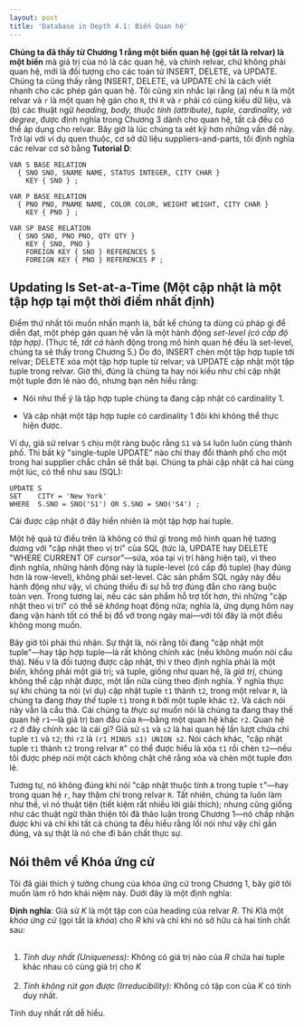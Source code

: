 ```yaml
---
layout: post
title: 'Database in Depth 4.1: Biến Quan hệ'
---
```


**Chúng ta đã thấy từ Chương 1 rằng một biến quan hệ (gọi tắt là relvar) là một biến** mà giá trị của nó là các quan hệ, và chính relvar, chứ không phải quan hệ, mới là đối tượng cho các toán tử INSERT, DELETE, và UPDATE. Chúng ta cũng thấy rằng INSERT, DELETE, và UPDATE chỉ là cách viết nhanh cho các phép gán quan hệ. Tôi cũng xin nhắc lại rằng (a) nếu `R` là một relvar và `r` là một quan hệ gán cho `R`, thì `R` và `r` phải có cùng kiểu dữ liệu, và (b) các thuật ngữ *heading, body, thuộc tính (attribute), tuple, cardinality, và degree*, được định nghĩa trong Chương 3 dành cho quan hệ, tất cả đều có thể áp dụng cho relvar. Bây giờ là lúc chúng ta xét kỹ hơn những vấn đề này. Trở lại với ví dụ quen thuộc, cơ sở dữ liệu suppliers-and-parts, tôi định nghĩa các relvar cơ sở bằng **Tutorial D**:

```
VAR S BASE RELATION
  { SNO SNO, SNAME NAME, STATUS INTEGER, CITY CHAR }
    KEY { SNO } ;

VAR P BASE RELATION
  { PNO PNO, PNAME NAME, COLOR COLOR, WEIGHT WEIGHT, CITY CHAR }
    KEY { PNO } ;

VAR SP BASE RELATION
  { SNO SNO, PNO PNO, QTY QTY }
    KEY { SNO, PNO }
    FOREIGN KEY { SNO } REFERENCES S
    FOREIGN KEY { PNO } REFERENCES P ;
```

## Updating Is Set-at-a-Time (Một cập nhật là một tập hợp tại một thời điểm nhất định)

Điểm thứ nhất tôi muốn nhấn mạnh là, bất kể chúng ta dùng cú pháp gì để diễn đạt, một phép gán quan hệ vẫn là một hành động *set-level (có cấp độ tập hợp)*. (Thực tế, *tất cả* hành động trong mô hình quan hệ đều là set-level, chúng ta sẽ thấy trong Chương 5.) Do đó, INSERT chèn một tập hợp tuple tới relvar; DELETE xóa một tập hợp tuple từ relvar; và UPDATE cập nhật một tập tuple trong relvar. Giờ thì, đúng là chúng ta hay nói kiểu như chỉ cập nhật một tuple đơn lẻ nào đó, nhưng bạn nên hiểu rằng:

 * Nói như thế ý là tập hợp tuple chúng ta đang cập nhật có cardinality 1.

 * Và cập nhật một tập hợp tuple có cardinality 1 đôi khi không thể thực hiện được.

Ví dụ, giả sử relvar `S` chịu một ràng buộc rằng `S1` và `S4` luôn luôn cùng thành phố. Thì bất kỳ "single-tuple UPDATE" nào chỉ thay đổi thành phố cho một trong hai supplier chắc chắn sẽ thất bại. Chúng ta phải cập nhật cả hai cùng một lúc, có thể như sau (SQL):

```
UPDATE S
SET    CITY = 'New York'
WHERE  S.SNO = SNO('S1') OR S.SNO = SNO('S4') ;
```

Cái được cập nhật ở đây hiển nhiên là một tập hợp hai tuple.

Một hệ quả từ điều trên là không có thứ gì trong mô hình quan hệ tương đương với "cập nhật theo vị trí" của SQL (tức là, UPDATE hay DELETE "WHERE CURRENT OF *cursor*"&mdash;sửa, xóa tại vị trí hàng hiện tại), vì theo định nghĩa, những hành động này là tuple-level (có cấp độ tuple) (hay đúng hơn là row-level), không phải set-level. Các sản phẩm SQL ngày này đều hành động như vậy, vì chúng thiếu đi sự hỗ trợ đúng đắn cho ràng buộc toàn vẹn. Trong tương lai, nếu các sản phẩm hỗ trợ tốt hơn, thì những "cập nhật theo vị trí" có thể sẽ *không* hoạt động nữa; nghĩa là, ứng dụng hôm nay đang vận hành tốt có thể bị đổ vỡ trong ngày mai&mdash;với tôi đây là một điều không mong muốn.

Bây giờ tôi phải thú nhận. Sự thật là, nói rằng tôi đang "cập nhật một tuple"&mdash;hay tập hợp tuple&mdash;là rất không chính xác (nếu không muốn nói cẩu thả). Nếu `V` là đối tượng được cập nhật, thì `V` theo định nghĩa phải là một *biến*, không phải một giá trị; và tuple, giống như quan hệ, là *giá trị*, chúng không thể cập nhật được, một lần nữa cũng theo định nghĩa. Ý nghĩa thực sự khi chúng ta nói (ví dụ) cập nhật tuple `t1` thành `t2`, trong một relvar `R`, là chúng ta đang *thay thế* tuple `t1` trong `R` bởi một tuple khác `t2`. Và cách nói này vẫn là cẩu thả. Cái chúng ta *thực sự* muốn nói là chúng ta đang thay thế quan hệ `r1`&mdash;là giá trị ban đầu của `R`&mdash;bằng một quan hệ khác `r2`. Quan hệ `r2` ở đây chính xác là cái gì? Giả sử `s1` và `s2` là hai quan hệ lần lượt chứa chỉ tuple `t1` và `t2`; thì `r2` là `(r1 MINUS s1) UNION s2`. Nói cách khác, "cập nhật tuple `t1` thành `t2` trong relvar `R`" có thể được hiểu là xóa `t1` rồi chèn `t2`&mdash;nếu tôi được phép nói một cách không chặt chẽ rằng xóa và chèn một tuple đơn lẻ.

Tương tự, nó không đúng khi nói "cập nhật thuộc tính `A` trong tuple `t`"&mdash;hay trong quan hệ `r`, hay thậm chí trong relvar `R`. Tất nhiên, chúng ta luôn làm như thế, vì nó thuật tiện (tiết kiệm rất nhiều lời giải thích); nhưng cũng giống như các thuật ngữ thân thiện tôi đã thảo luận trong Chương 1&mdash;nó chấp nhận được khi và chỉ khi tất cả chúng ta đều hiểu rằng lối nói như vậy chỉ gần đúng, và sự thật là nó che đi bản chất thực sự.

## Nói thêm về Khóa ứng cử

Tôi đã giải thích ý tưởng chung của khóa ứng cử trong Chương 1, bây giờ tôi muốn làm rõ hơn khái niệm này. Dưới đây là một định nghĩa:

<div class="definition">
  <strong>Định nghĩa</strong>: Giả sử <em>K</em> là một tập con của heading của relvar <em>R</em>. Thì <em>K</em>là một <em>khóa ứng cử</em> (gọi tắt là <em>khóa</em>) cho <em>R</em> khi và chỉ khi nó sở hữu cả hai tính chất sau:<br/><br/>
    <ol>
      <li><em>Tính duy nhất (Uniqueness):</em> Không có giá trị nào của <em>R</em> chứa hai tuple khác nhau có cùng giá trị cho <em>K</em></li><br/>
      <li><em>Tính không rút gọn được (Irreducibility):</em> Không có tập con của <em>K</em> có tính duy nhất.</li>
    </ol>
</div>

Tính duy nhất rất dễ hiểu.
